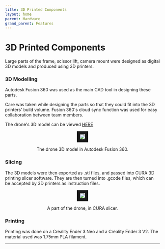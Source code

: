 ```yaml
---
title: 3D Printed Components
layout: home
parent: Hardware
grand_parent: Features
---
```

# 3D Printed Components

Large parts of the frame, scissor lift, camera mount were designed as digital 3D models and produced using 3D printers.

### 3D Modelling

Autodesk Fusion 360 was used as the main CAD tool in designing these parts. 

Care was taken while designing the parts so that they could fit into the 3D printers' build volume. Fusion 360's cloud sync function was used for easy collaboration between team members.  

The drone's 3D model can be viewed [HERE](https://a360.co/3WbbWRR)

<p align="center">
<img src="https://github.com/user-attachments/assets/eebaffc8-bf2f-4cc4-bfa4-741985db77c8" border="10"/>  
</p>
<p align="center">
The drone 3D model in Autodesk Fusion 360.
</p>

### Slicing

The 3D models were then exported as .stl files, and passed into CURA 3D printing slicer software. They are then turned into .gcode files, which can be accepted by 3D printers as instruction files.

<p align="center">
<img src="https://github.com/user-attachments/assets/95dafb0a-f41c-47cd-b910-f75e888b20c8" border="10"/>  
</p>
<p align="center">
A part of the drone, in CURA slicer.
</p>

### Printing

Printing was done on a Creality Ender 3 Neo and a Creality Ender 3 V2. The material used was 1.75mm PLA filament. 

----

[Just the Docs]: https://just-the-docs.github.io/just-the-docs/
[GitHub Pages]: https://docs.github.com/en/pages
[README]: https://github.com/just-the-docs/just-the-docs-template/blob/main/README.md
[Jekyll]: https://jekyllrb.com
[GitHub Pages / Actions workflow]: https://github.blog/changelog/2022-07-27-github-pages-custom-github-actions-workflows-beta/
[use this template]: https://github.com/just-the-docs/just-the-docs-template/generate
